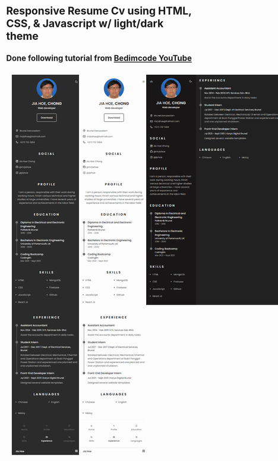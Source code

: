 # Responsive Resume Cv using HTML, CSS, & Javascript w/ light/dark theme

## Done following tutorial from [Bedimcode YouTube](https://www.youtube.com/watch?v=oYjseP_Qhv4)

<div style="height:800px; padding:15px; display:flex; align-items:flex-start">
    <img src="misc/mobile-dark.png" alt="mobile dark screenshot">
    <img src="misc/mobile-light.png" alt="mobile light screenshot">
    <img src="misc/desktop-dark.png" alt="desktop dark screenshot" style="width:400px">
    <img src="misc/desktop-light.png" alt="desktop light screenshot" style="width:400px">
</div>
